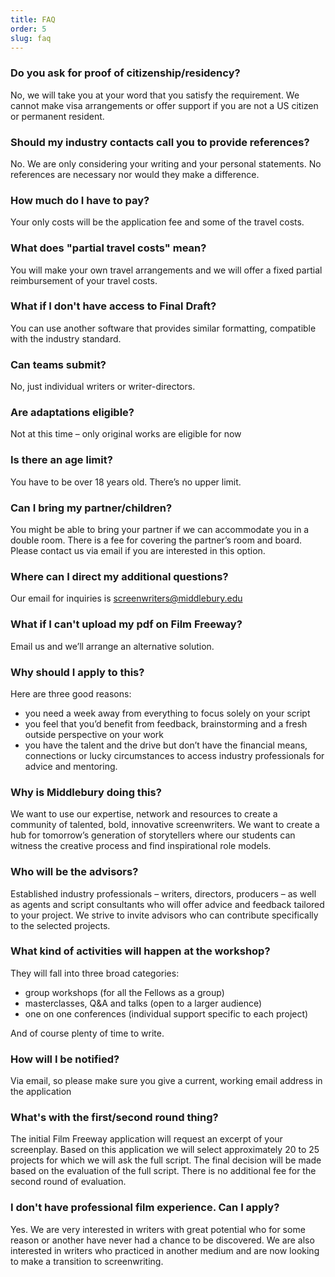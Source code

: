```yaml
---
title: FAQ
order: 5
slug: faq
---
```



### Do you ask for proof of citizenship/residency?

No, we will take you at your word  that you satisfy the requirement. We cannot make visa arrangements or offer support if you are not a US citizen or permanent resident.


### Should my industry contacts call you to provide references?

No. We are only considering your writing and your personal statements. No references are necessary nor would they make a difference.


### How much do I have to pay?

Your only costs will be the application fee and some of the travel costs.


### What does "partial travel costs" mean?

You will make your own travel arrangements and we will offer a fixed partial reimbursement of your travel costs.

### What if I don't have access to Final Draft?

You can use another software that provides similar formatting, compatible with the industry standard.

### Can teams submit?

No, just individual writers or writer-directors.

### Are adaptations eligible?

Not at this time – only original works are eligible for now

### Is there an age limit?

You have to be over 18 years old. There’s no upper limit.

### Can I bring my partner/children?

You might be able to bring your partner if we can accommodate you in a double room. There is a fee for covering the partner’s room and board. Please contact us via email if you are interested in this option.

### Where can I direct my additional questions?

Our email for inquiries is screenwriters@middlebury.edu

### What if I can't upload my pdf on Film Freeway?

Email us and we’ll arrange an alternative solution.

### Why should I apply to this?

Here are three good reasons:

- you need a week away from everything to focus solely on your script
- you feel that you’d benefit from feedback, brainstorming and a fresh outside perspective on your work
- you have the talent and the drive but don’t have the financial means, connections or lucky circumstances to access industry professionals for advice and mentoring.

### Why is Middlebury doing this?

We want to use our expertise, network and resources to create a community of talented, bold, innovative screenwriters. We want to create a hub for tomorrow’s generation of storytellers where our students can witness the creative process and find inspirational role models.

### Who will be the advisors?

Established industry professionals – writers, directors, producers – as well as agents and script consultants who will offer advice and feedback tailored to your project. We strive to invite advisors who can contribute specifically to the selected projects.
 
### What kind of activities will happen at the workshop?

They will fall into three broad categories:

- group workshops (for all the Fellows as a group)
- masterclasses, Q&A and talks (open to a larger audience)
- one on one conferences (individual support specific to each project)

And of course plenty of time to write.

### How will I be notified?

Via email, so please make sure you give a current, working email address in the application

### What's with the first/second round thing?

The initial Film Freeway application will request an excerpt of your screenplay. Based on this application we will select approximately 20 to 25 projects for which we will ask the full script. The final decision will be made based on the evaluation of the full script. There is no additional fee for the second round of evaluation.

### I don't have professional film experience. Can I apply? 

Yes. We are very interested in writers with great potential who for some reason or another have never had a chance to be discovered. We are also interested in writers who practiced in another medium and are now looking to make a transition to screenwriting.

